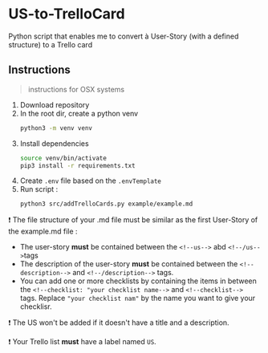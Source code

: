 # US-to-TrelloCard
Python script that enables me to convert à User-Story (with a defined structure) to a Trello card

## Instructions
> instructions for OSX systems

1. Download repository 
2. In the root dir, create a python venv 
    ```bash
    python3 -m venv venv
    ```
3. Install dependencies 
    ```bash
    source venv/bin/activate
    pip3 install -r requirements.txt
    ```
4. Create `.env` file based on the `.envTemplate`
5. Run script :
    ```bash
    python3 src/addTrelloCards.py example/example.md
    ```

❗️ The file structure of your .md file must be similar as the first User-Story of the example.md file : 

- The user-story **must** be contained between the `<!--us-->` abd `<!--/us-->`tags
- The description of the user-story **must** be contained between the `<!--description-->` and `<!--/description-->` tags.
- You can add one or more checklists by containing the items in between the  `<!--checklist: "your checklist name-->` and  `<!--checklist-->` tags. Replace `"your checklist nam"` by the name you want to give your checklisr.
  
❗️ The US won't be added if it doesn't have a title and a description.

❗️ Your Trello list **must** have a label named `US`.
